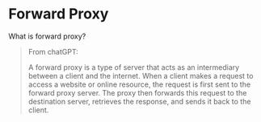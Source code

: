 # Forward Proxy

What is forward proxy?
>
> From chatGPT:
>
> A forward proxy is a type of server that acts as an intermediary between a client and the internet. When a client makes a request to access a website or online resource, the request is first sent to the forward proxy server. The proxy then forwards this request to the destination server, retrieves the response, and sends it back to the client.
